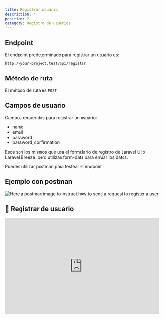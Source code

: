 ```yaml
---
title: Registrar usuario
description: ''
position: 2
category: Registro de usuarios
---
```


## Endpoint

El endpoint predeterminado para registrar un usuario es:

```
http://your-project.test/api/register
```

## Método de ruta

El método de ruta es `POST`

## Campos de usuario

Campos requeridos para registrar un usuario:

- name
- email
- password
- password_confirmation

Esos son los mismos que usa el formulario de registro de Laravel UI o Laravel Breeze, pero utilizan form-data para enviar los datos.

Puedes utilizar postman para testear el endpoint.

## Ejemplo con postman

![Here a postman image to instruct how to send a request to register a user](/images/postman-register-user-screenshot.png)

## 🍿 Registrar de usuario

<iframe style="width: 100%" height="315" src="https://www.youtube.com/embed/tRZtmR6Qhgg" frameborder="0" allow="accelerometer; autoplay; clipboard-write; encrypted-media; gyroscope; picture-in-picture" allowfullscreen></iframe>